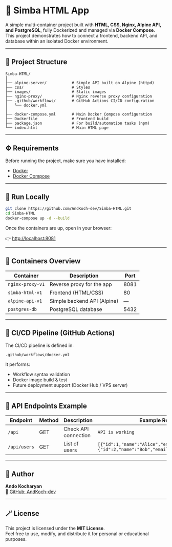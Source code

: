# 🦁 Simba HTML App

A simple multi-container project built with **HTML, CSS, Nginx, Alpine API, and PostgreSQL**, fully Dockerized and managed via **Docker Compose**.  
This project demonstrates how to connect a frontend, backend API, and database within an isolated Docker environment.

---

## 🚀 Project Structure

```
Simba-HTML/
│
├── alpine-server/           # Simple API built on Alpine (httpd)
├── css/                     # Styles
├── images/                  # Static images
├── nginx-proxy/             # Nginx reverse proxy configuration
├── .github/workflows/       # GitHub Actions CI/CD configuration
│   └── docker.yml
│
├── docker-compose.yml       # Main Docker Compose configuration
├── Dockerfile               # Frontend build
├── package.json             # For build/automation tasks (npm)
└── index.html               # Main HTML page
```

---

## ⚙️ Requirements

Before running the project, make sure you have installed:
- [Docker](https://docs.docker.com/get-docker/)
- [Docker Compose](https://docs.docker.com/compose/install/)

---

## 🐳 Run Locally

```bash
git clone https://github.com/AndKoch-dev/Simba-HTML.git
cd Simba-HTML
docker-compose up -d --build
```

Once the containers are up, open in your browser:

👉 [http://localhost:8081](http://localhost:8081)

---

## 🧩 Containers Overview

| Container        | Description                      | Port |
|------------------|----------------------------------|------|
| `nginx-proxy-v1` | Reverse proxy for the app        | 8081 |
| `simba-html-v1`  | Frontend (HTML/CSS)              | 80   |
| `alpine-api-v1`  | Simple backend API (Alpine)      | —    |
| `postgres-db`    | PostgreSQL database              | 5432 |

---

## 🔄 CI/CD Pipeline (GitHub Actions)

The CI/CD pipeline is defined in:
```
.github/workflows/docker.yml
```

It performs:
- Workflow syntax validation  
- Docker image build & test  
- Future deployment support (Docker Hub / VPS server)

---

## 🔗 API Endpoints Example

| Endpoint | Method | Description | Example Response |
|-----------|---------|-------------|------------------|
| `/api` | GET | Check API connection | `API is working` |
| `/api/users` | GET | List of users | `[{"id":1,"name":"Alice","email":"alice@mail.com"},{"id":2,"name":"Bob","email":"bob@mail.com"}]` |

---

## 🧠 Author

**Ando Kocharyan**  
📧 [GitHub: AndKoch-dev](https://github.com/AndKoch-dev)

---

## 🪄 License

This project is licensed under the **MIT License**.  
Feel free to use, modify, and distribute it for personal or educational purposes.

